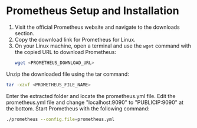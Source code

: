 # Prometheus Setup and Installation
1. Visit the official Prometheus website and navigate to the downloads section.
2. Copy the download link for Prometheus for Linux.
3. On your Linux machine, open a terminal and use the `wget` command with the copied URL to download Prometheus:
   ```bash
   wget <PROMETHEUS_DOWNLOAD_URL>
   ```
Unzip the downloaded file using the tar command: 
   ```bash
tar -xzvf <PROMETHEUS_FILE_NAME>
```
Enter the extracted folder and locate the prometheus.yml file.
Edit the prometheus.yml file and change "localhost:9090" to "PUBLICIP:9090" at the bottom.
Start Prometheus with the following command: 
   ```bash
./prometheus --config.file=prometheus.yml
```
